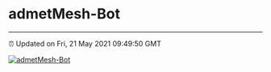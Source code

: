 # admetMesh-Bot
---
⏰ Updated on Fri, 21 May 2021 09:49:50 GMT

[![admetMesh-Bot](https://github.com/kotori-y/admetMesh-bot/actions/workflows/main.yml/badge.svg)](https://github.com/kotori-y/admetMesh-bot/actions/workflows/main.yml)
